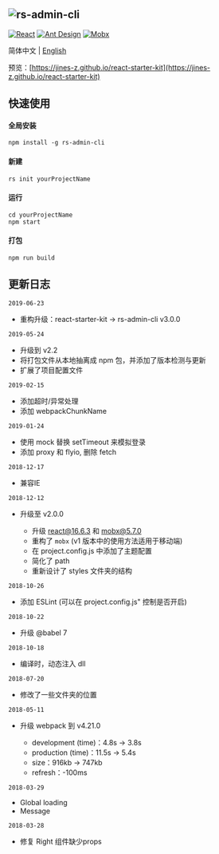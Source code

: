 ![rs-admin-cli](https://jines-z.github.io/images/rs-admin-cli.png)
---------------------------------------------------------------
[![React](https://img.shields.io/badge/react-^16.8.6-brightgreen.svg?style=flat-square)](https://github.com/facebook/react)
[![Ant Design](https://img.shields.io/badge/ant--design-^3.8.0-yellowgreen.svg?style=flat-square)](https://github.com/ant-design/ant-design)
[![Mobx](https://img.shields.io/badge/mobx-^5.9.4-orange.svg?style=flat-square)](https://github.com/mobxjs/mobx)

简体中文 | [English](https://github.com/jines-z/react-starter-kit/blob/master/README-en.md)

预览：[https://jines-z.github.io/react-starter-kit](https://jines-z.github.io/react-starter-kit)

## 快速使用

#### 全局安装
~~~
npm install -g rs-admin-cli
~~~

#### 新建
~~~
rs init yourProjectName
~~~

#### 运行
~~~
cd yourProjectName
npm start
~~~

#### 打包
~~~
npm run build
~~~

## 更新日志
`2019-06-23`
-   重构升级：react-starter-kit -> rs-admin-cli v3.0.0

`2019-05-24`
-   升级到 v2.2
-   将打包文件从本地抽离成 npm 包，并添加了版本检测与更新
-   扩展了项目配置文件

`2019-02-15`
-   添加超时/异常处理
-   添加 webpackChunkName

`2019-01-24`
-   使用 mock 替换 setTimeout 来模拟登录
-   添加 proxy 和 flyio, 删除 fetch

`2018-12-17`
-   兼容IE

`2018-12-12`
-   升级至 v2.0.0

    -   升级 react@16.6.3 和 mobx@5.7.0
    -   重构了 `mobx` (v1 版本中的使用方法适用于移动端)
    -   在 project.config.js 中添加了主题配置
    -   简化了 path
    -   重新设计了 styles 文件夹的结构

`2018-10-26`
-   添加 ESLint (可以在 project.config.js" 控制是否开启)

`2018-10-22`
-   升级 @babel 7

`2018-10-18`
-   编译时，动态注入 dll

`2018-07-20`
-   修改了一些文件夹的位置

`2018-05-11`
-   升级 webpack 到 v4.21.0

    -   development (time)：4.8s -> 3.8s
    -   production (time)：11.5s -> 5.4s
    -   size：916kb -> 747kb
    -   refresh：-100ms

`2018-03-29`
-   Global loading
-   Message

`2018-03-28`
-   修复 Right 组件缺少props
